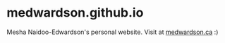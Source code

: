 # medwardson.github.io
Mesha Naidoo-Edwardson's personal website. Visit at [medwardson.ca](https://medwardson.ca) :)
